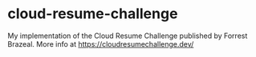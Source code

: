 # cloud-resume-challenge
My implementation of the Cloud Resume Challenge published by Forrest Brazeal. More info at https://cloudresumechallenge.dev/
